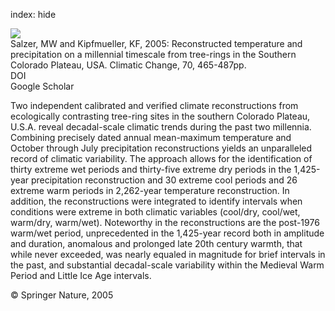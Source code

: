 index: hide

<div class="Citation">
    <div class="Citation-thumb CitationThumb-linked"  data-href="https://doi.org/10.1007/s10584-005-5922-3">
      <img src="https://static.claimspace.cloud/climate-study-static/refs/thumbs/5/Salzer_and_Kipfmueller_2005-thumb.png" />
    </div>

  <div class="Citation-body">
    <div class="Citation-text">Salzer, MW and Kipfmueller, KF, 2005: Reconstructed temperature and precipitation on a millennial timescale from tree-rings in the Southern Colorado Plateau, USA. <span class="Article-journal">Climatic Change, </span><span class="Article-volume">70, </span>465-487pp.</div>
    <div class="Citation-links">
      <div class="CitationLink" data-href="https://doi.org/10.1007/s10584-005-5922-3">
        <div class="CitationLink-icon CitationLink-Doi"></div>
        <div class="CitationLink-text">DOI</div>
      </div>
      <div class="CitationLink" data-href="https://scholar.google.com/scholar?q=10.1007/s10584-005-5922-3">
        <div class="CitationLink-icon CitationLink-Scholar"></div>
        <div class="CitationLink-text">Google Scholar</div>
      </div>
    </div>
  </div>
</div>

Two independent calibrated and verified climate reconstructions from ecologically contrasting tree-ring sites in the southern Colorado Plateau, U.S.A. reveal decadal-scale climatic trends during the past two millennia. Combining precisely dated annual mean-maximum temperature and October through July precipitation reconstructions yields an unparalleled record of climatic variability. The approach allows for the identification of thirty extreme wet periods and thirty-five extreme dry periods in the 1,425-year precipitation reconstruction and 30 extreme cool periods and 26 extreme warm periods in 2,262-year temperature reconstruction. In addition, the reconstructions were integrated to identify intervals when conditions were extreme in both climatic variables (cool/dry, cool/wet, warm/dry, warm/wet). Noteworthy in the reconstructions are the post-1976 warm/wet period, unprecedented in the 1,425-year record both in amplitude and duration, anomalous and prolonged late 20th century warmth, that while never exceeded, was nearly equaled in magnitude for brief intervals in the past, and substantial decadal-scale variability within the Medieval Warm Period and Little Ice Age intervals.

<div class="Citation-copy">
&copy; Springer Nature, 2005
</div>